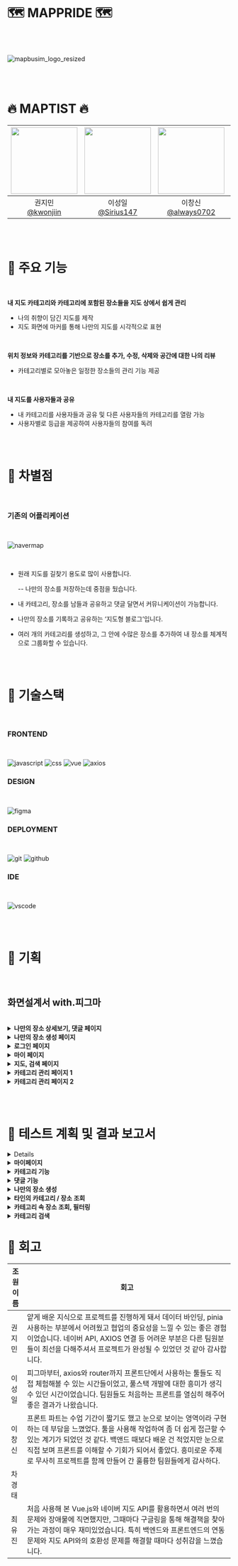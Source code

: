 # 🗺️ MAPPRIDE 🗺️

<br>
<br>

![mapbusim_logo_resized](https://github.com/user-attachments/assets/0d400c83-0645-4262-a42f-95163a2db7bb)

<br><br>

# 🔥 MAPTIST 🔥

|<img src="https://avatars.githubusercontent.com/kwonjiin" width="150" height="150"/>|<img src="https://avatars.githubusercontent.com/Sirius147" width="150" height="150"/>|<img src="https://avatars.githubusercontent.com/always0702" width="150" height="150"/>|<img src="https://avatars.githubusercontent.com/ChaGyoungtae" width="150" height="150"/>|<img src="https://avatars.githubusercontent.com/yujinchoi2030" width="150" height="150"/>|
|:-:|:-:|:-:|:-:|:-:|
|권지민<br/>[@kwonjiin](https://github.com/kwonjiin)|이성일<br/>[@Sirius147](https://github.com/Sirius147)|이창신<br/>[@always0702](https://github.com/always0702)|차경태<br/>[@ChaGyoungtae](https://github.com/ChaGyoungtae)|최유진<br/>[@yujinchoi2030](https://github.com/yujinchoi2030)|

<br><br>

# 📌 주요 기능

<br>

**내 지도 카테고리와 카테고리에 포함된 장소들을 지도 상에서 쉽게 관리**

* 나의 취향이 담긴 지도를 제작
* 지도 화면에 마커를 통해 나만의 지도를 시각적으로 표현

<br>

**위치 정보와 카테고리를 기반으로 장소를 추가, 수정, 삭제와 공간에 대한 나의 리뷰**

* 카테고리별로 모아놓은 일정한 장소들의 관리 기능 제공

<br>

**내 지도를 사용자들과 공유**

* 내 카테고리를 사용자들과 공유 및 다른 사용자들의 카테고리를 열람 가능
* 사용자별로 등급을 제공하여 사용자들의 참여를 독려

<br><br>

# 📌 차별점

<br>

### 기존의 어플리케이션

<br>

![navermap](https://github.com/user-attachments/assets/162ec4a4-2b9c-4577-8c39-73e193034d95)


<br>

- 원래 지도를 길찾기 용도로 많이 사용합니다.

    -- 나만의 장소를 저장하는데 중점을 뒀습니다.


- 내 카테고리, 장소를 남들과 공유하고 댓글 달면서 커뮤니케이션이 가능합니다.
- 나만의 장소를 기록하고 공유하는 ‘지도형 블로그’입니다.
- 여러 개의 카테고리를 생성하고, 그 안에 수많은 장소를 추가하여 내 장소를 체계적으로 그룹화할 수 있습니다.

<br><br>



# 📌 기술스택

<br>

### FRONTEND

<br>

![javascript](https://github.com/user-attachments/assets/8f53173c-875e-4499-a047-0179e78bb4c9)
![css](https://github.com/user-attachments/assets/a69cd151-57a2-49e1-adf8-fb3e0b219539)
![vue](https://github.com/user-attachments/assets/89ddc02d-b904-4ab8-a51e-dbcb3511274f)
![axios](https://github.com/user-attachments/assets/e83b6c8a-b20f-4582-8526-51feb9899f46)

### DESIGN

<br>

![figma](https://github.com/user-attachments/assets/49ff7e95-8ab9-4130-ae90-975236ef14f8)

### DEPLOYMENT

<br>

![git](https://github.com/user-attachments/assets/d04521ee-046d-41dd-ac18-1b7f40dd38ed) ![github](https://github.com/user-attachments/assets/6e0d5234-61c3-4fda-80b4-c54f7b058b57)
 
 ### IDE

<br>

![vscode](https://github.com/user-attachments/assets/c9563ad4-0d59-4647-a204-bbedf1ba9479) 


<br><br>


# 📌 기획 

<br>

## 화면설계서 with.피그마

<br>

<details>
<summary> <b> 나만의 장소 상세보기, 댓글 페이지 </b> </summary>
<div markdown="1">

![나만의 장소 상세보기, 댓글 페이지](https://github.com/user-attachments/assets/9272eed7-697e-4639-bac4-c5437282bcdd)

</div>
</details>

<details>
<summary> <b> 나만의 장소 생성 페이지 </b> </summary>
<div markdown="1">

![나만의 장소 생성 페이지](https://github.com/user-attachments/assets/9e73adeb-8557-4b1f-bb98-4cb50eb668d5)

</div>
</details>

<details>
<summary> <b> 로그인 페이지 </b> </summary>
<div markdown="1">

![로그인 페이지](https://github.com/user-attachments/assets/73a24de2-8156-40d9-87c3-aa8a9be2e6ac)

</div>
</details>

<details>
<summary> <b> 마이 페이지 </b> </summary>
<div markdown="1">

![마이 페이지](https://github.com/user-attachments/assets/3f631f65-9b97-40ab-8d17-51c44f8f9df6)

</div>
</details>

<details>
<summary> <b> 지도, 검색 페이지 </b> </summary>
<div markdown="1">

![지도, 검색 페이지](https://github.com/user-attachments/assets/a845a918-c812-482a-a6f9-fe8d2cb947df)

</div>
</details>

<details>
<summary> <b> 카테고리 관리 페이지 1 </b> </summary>
<div markdown="1">

![카테고리 관리 페이지 1](https://github.com/user-attachments/assets/eb556d1a-ce6f-4e7b-94f5-c7844b1be455)

</div>
</details>

<details>
<summary> <b> 카테고리 관리 페이지 2 </b> </summary>
<div markdown="1">

![카테고리 관리 페이지 2](https://github.com/user-attachments/assets/a59e3b3a-d821-4999-a970-215090f5c4e0)

</div>
</details>

<br><br>

# 📌 테스트 계획 및 결과 보고서

<details>
<div markdown="1">

<summary> <b> 소셜로그인 </b> </summary>

![Image](https://github.com/user-attachments/assets/55346de1-63be-4017-9e1a-a503cd02702a)
</div>

</details>


<details>

<summary> <b> 마이페이지 </b> </summary>    
<div markdown="1">

![Image](https://github.com/user-attachments/assets/6cad3bea-603a-4130-a1fa-3a9568bc220e)
![Image](https://github.com/user-attachments/assets/8dd03504-df50-42f5-811f-44bc42487ed3)
</div>

</details>



<details>

<summary> <b>카테고리 기능</b> </summary> 
<div markdown="1">
    
![Image](https://github.com/user-attachments/assets/b22d739e-2b5b-4eb5-8588-ee818eaa9e6b)
![Image](https://github.com/user-attachments/assets/3501c5e3-3223-497b-b385-a3310e049539)
![Image](https://github.com/user-attachments/assets/9092d154-68fa-4d44-a4b5-19391551f404)
</div>

</details>



<details>

<summary> <b>댓글 기능</b> </summary>
<div markdown="1">
    
![Image](https://github.com/user-attachments/assets/3ea9e977-fb08-4b9b-b766-8b93536dc4b3)
![Image](https://github.com/user-attachments/assets/4ca5ccfc-b85a-4cd2-ba91-ab764cb18d40)
![Image](https://github.com/user-attachments/assets/10d59789-7d3e-4fb3-bb93-693fae454f58)
</div>

</details>



<details>

<summary> <b>나만의 장소 생성</b> </summary>
<div markdown="1">
    

![Image](https://github.com/user-attachments/assets/11ac027e-0b8c-4899-970e-b21d4de9e62f)
![Image](https://github.com/user-attachments/assets/b8a6a56e-5b32-44a1-a1ad-33282d1c2267)
</div>

</details>


<details>

<summary> <b>타인의 카테고리 / 장소 조회</b> </summary>
<div markdown="1">
    
![Image](https://github.com/user-attachments/assets/5c805032-3469-4fc1-958c-b751a744c81c)
![Image](https://github.com/user-attachments/assets/198a1f2a-212b-4baa-b05d-defdbc91e282)
</div>

</details>



<details>

<summary> <b>카테고리 속 장소 조회, 필터링</b> </summary>
<div markdown="1">
    
![Image](https://github.com/user-attachments/assets/1745f9bf-2386-4d70-9bf5-4709fed25356)
</div>

</details>



<details>

<summary> <b>카테고리 검색</b> </summary>
<div markdown="1">
    
![Image](https://github.com/user-attachments/assets/1f9e181e-4343-4b0c-9566-b79f01894a94)
</div>

</details>




# 📌 회고

| 조원<br>이름 | 회고 |
| --------- | --- |
| 권지민 | 얕게 배운 지식으로 프로젝트를 진행하게 돼서 데이터 바인딩, pinia 사용하는 부분에서 어려웠고 협업의 중요성을 느낄 수 있는 좋은 경험이었습니다. 네이버 API, AXIOS 연결 등 어려운 부분은 다른 팀원분들이 최선을 다해주셔서 프로젝트가 완성될 수 있었던 것 같아 감사합니다. |<br/>
| 이성일 | 피그마부터, axios와 router까지 프론트단에서 사용하는 툴들도 직접 체험해볼 수 있는 시간들이었고, 풀스택 개발에 대한 흥미가 생긱 수 있던 시간이었습니다. 팀원들도 처음하는 프론트를 열심히 해주어 좋은 결과가 나왔습니다. |<br/>
| 이창신 | 프론트 파트는 수업 기간이 짧기도 했고 눈으로 보이는 영역이라 구현하는 데 부담을 느꼈었다. 툴을 사용해 작업하여 좀 더 쉽게 접근할 수 있는 계기가 되었던 것 같다. 백앤드 때보다 배운 건 적었지만 눈으로 직접 보며 프론트를 이해할 수 기회가 되어서 좋았다. 흥미로운 주제로 무사히 프로젝트를 함께 만들어 간 훌륭한 팀원들에게 감사하다.  |<br/>
| 차경태 |  |<br/>
| 최유진 | 처음 사용해 본 Vue.js와 네이버 지도 API를 활용하면서 여러 번의 문제와 장애물에 직면했지만, 그때마다 구글링을 통해 해결책을 찾아가는 과정이 매우 재미있었습니다. 특히 백엔드와 프론트엔드의 연동 문제와 지도 API와의 호환성 문제를 해결할 때마다 성취감을 느꼈습니다. |



